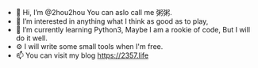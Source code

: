 - 👋 Hi, I’m @2hou2hou You can aslo call me 粥粥.
- 👀 I’m interested in anything what I think as good as to play,
- 🌱 I’m currently learning Python3, Maybe I am a rookie of code, But I will do it well.
- ⚙️ I will write some small tools when I'm free.
- 📫 You can visit my blog https://2357.life

